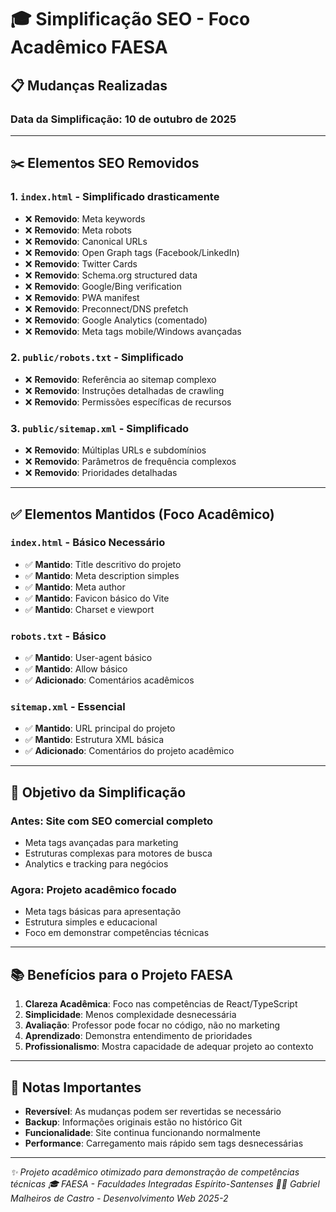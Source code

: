 # 🎓 Simplificação SEO - Foco Acadêmico FAESA

## 📋 **Mudanças Realizadas**

### **Data da Simplificação:** 10 de outubro de 2025

---

## ✂️ **Elementos SEO Removidos**

### **1. `index.html` - Simplificado drasticamente**
- ❌ **Removido**: Meta keywords
- ❌ **Removido**: Meta robots
- ❌ **Removido**: Canonical URLs
- ❌ **Removido**: Open Graph tags (Facebook/LinkedIn)
- ❌ **Removido**: Twitter Cards
- ❌ **Removido**: Schema.org structured data
- ❌ **Removido**: Google/Bing verification
- ❌ **Removido**: PWA manifest
- ❌ **Removido**: Preconnect/DNS prefetch
- ❌ **Removido**: Google Analytics (comentado)
- ❌ **Removido**: Meta tags mobile/Windows avançadas

### **2. `public/robots.txt` - Simplificado**
- ❌ **Removido**: Referência ao sitemap complexo
- ❌ **Removido**: Instruções detalhadas de crawling
- ❌ **Removido**: Permissões específicas de recursos

### **3. `public/sitemap.xml` - Simplificado**
- ❌ **Removido**: Múltiplas URLs e subdomínios
- ❌ **Removido**: Parâmetros de frequência complexos
- ❌ **Removido**: Prioridades detalhadas

---

## ✅ **Elementos Mantidos (Foco Acadêmico)**

### **`index.html` - Básico Necessário**
- ✅ **Mantido**: Title descritivo do projeto
- ✅ **Mantido**: Meta description simples
- ✅ **Mantido**: Meta author
- ✅ **Mantido**: Favicon básico do Vite
- ✅ **Mantido**: Charset e viewport

### **`robots.txt` - Básico**
- ✅ **Mantido**: User-agent básico
- ✅ **Mantido**: Allow básico
- ✅ **Adicionado**: Comentários acadêmicos

### **`sitemap.xml` - Essencial**
- ✅ **Mantido**: URL principal do projeto
- ✅ **Mantido**: Estrutura XML básica
- ✅ **Adicionado**: Comentários do projeto acadêmico

---

## 🎯 **Objetivo da Simplificação**

### **Antes**: Site com SEO comercial completo
- Meta tags avançadas para marketing
- Estruturas complexas para motores de busca
- Analytics e tracking para negócios

### **Agora**: Projeto acadêmico focado
- Meta tags básicas para apresentação
- Estrutura simples e educacional
- Foco em demonstrar competências técnicas

---

## 📚 **Benefícios para o Projeto FAESA**

1. **Clareza Acadêmica**: Foco nas competências de React/TypeScript
2. **Simplicidade**: Menos complexidade desnecessária
3. **Avaliação**: Professor pode focar no código, não no marketing
4. **Aprendizado**: Demonstra entendimento de prioridades
5. **Profissionalismo**: Mostra capacidade de adequar projeto ao contexto

---

## 📝 **Notas Importantes**

- **Reversível**: As mudanças podem ser revertidas se necessário
- **Backup**: Informações originais estão no histórico Git
- **Funcionalidade**: Site continua funcionando normalmente
- **Performance**: Carregamento mais rápido sem tags desnecessárias

---

*✨ Projeto acadêmico otimizado para demonstração de competências técnicas*
*🎓 FAESA - Faculdades Integradas Espírito-Santenses*
*👨‍💻 Gabriel Malheiros de Castro - Desenvolvimento Web 2025-2*